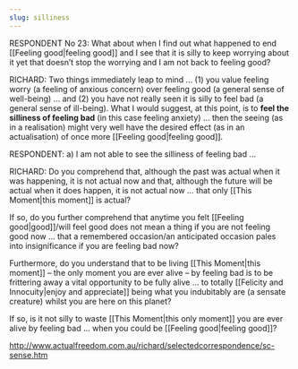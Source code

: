 ```yaml
---
slug: silliness
---
```


RESPONDENT No 23: What about when I find out what happened to end [[Feeling good|feeling good]] and I see that it is silly to keep worrying about it yet that doesn’t stop the worrying and I am not back to feeling good?

RICHARD: Two things immediately leap to mind ... (1) you value feeling worry (a feeling of anxious concern) over feeling good (a general sense of well-being) ... and (2) you have not really seen it is silly to feel bad (a general sense of ill-being). What I would suggest, at this point, is to **feel the silliness of feeling bad** (in this case feeling anxiety) ... then the seeing (as in a realisation) might very well have the desired effect (as in an actualisation) of once more [[Feeling good|feeling good]].

RESPONDENT: a) I am not able to see the silliness of feeling bad ...

RICHARD: Do you comprehend that, although the past was actual when it was happening, it is not actual now and that, although the future will be actual when it does happen, it is not actual now ... that only [[This Moment|this moment]] is actual?

If so, do you further comprehend that anytime you felt [[Feeling good|good]]/will feel good does not mean a thing if you are not feeling good now ... that a remembered occasion/an anticipated occasion pales into insignificance if you are feeling bad now?

Furthermore, do you understand that to be living [[This Moment|this moment]] – the only moment you are ever alive – by feeling bad is to be frittering away a vital opportunity to be fully alive ... to totally [[Felicity and Innocuity|enjoy and appreciate]] being what you indubitably are (a sensate creature) whilst you are here on this planet?

If so, is it not silly to waste [[This Moment|this only moment]] you are ever alive by feeling bad ... when you could be [[Feeling good|feeling good]]?

http://www.actualfreedom.com.au/richard/selectedcorrespondence/sc-sense.htm